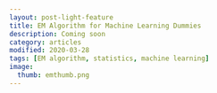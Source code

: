 ```yaml
---
layout: post-light-feature
title: EM Algorithm for Machine Learning Dummies
description: Coming soon
category: articles
modified: 2020-03-28
tags: [EM algorithm, statistics, machine learning]
image:
  thumb: emthumb.png
---
```

